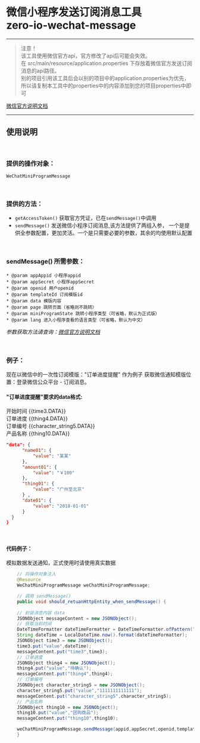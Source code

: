 # 微信小程序发送订阅消息工具<br>zero-io-wechat-message

---
> 注意！  
> 该工具使用微信官方api，官方修改了api后可能会失效。  
> 在 src/main/resource/application.properties 下存放着微信官方发送订阅消息的api路径。  
> 别的项目引用该工具后会以别的项目中的application.properties为优先，所以请复制本工具中的properties中的内容添加到您的项目properties中即可

[微信官方说明文档](https://developers.weixin.qq.com/miniprogram/dev/framework/open-ability/subscribe-message.html#%E8%AE%A2%E9%98%85%E6%B6%88%E6%81%AF%E8%AF%AD%E9%9F%B3%E6%8F%90%E9%86%92)

---
## 使用说明


<br>

### 提供的操作对象：
`WeChatMiniProgramMessage`

<br>

### 提供的方法：
- `getAccessToken()` 获取官方凭证，已在`sendMessage()`中调用
- `sendMessage()` 发送微信小程序订阅消息,该方法提供了两组入参，
一个是提供全参数配置，更加灵活。一个是只需要必要的参数，其余的均使用默认配置

<br>

### sendMessage() 所需参数：
    * @param appAppid 小程序appid
    * @param appSecret 小程序appSecret
    * @param openid 用户openid
    * @param templateId 订阅模版id
    * @param data 模版内容
    * @param page 跳转页面（省略则不跳转）
    * @param miniProgramState 跳转小程序类型（可省略，默认为正式版）
    * @param lang 进入小程序查看的语言类型（可省略，默认为中文）
*参数获取方法请查询：[微信官方说明文档](https://developers.weixin.qq.com/miniprogram/dev/framework/open-ability/subscribe-message.html#%E8%AE%A2%E9%98%85%E6%B6%88%E6%81%AF%E8%AF%AD%E9%9F%B3%E6%8F%90%E9%86%92)*

<br>

### 例子：
现在以微信中的一次性订阅模版："订单进度提醒" 作为例子
获取微信通知模版位置：登录微信公众平台 - 订阅消息。

#### "订单进度提醒"要求的data格式:
开始时间 {{time3.DATA}}  
订单进度 {{thing4.DATA}}  
订单编号 {{character_string5.DATA}}  
产品名称 {{thing10.DATA}}  
```json
"data": {
      "name01": {
          "value": "某某"
      },
      "amount01": {
          "value": "￥100"
      },
      "thing01": {
          "value": "广州至北京"
      } ,
      "date01": {
          "value": "2018-01-01"
      }
  }
}
```

<br>

#### 代码例子：
模拟数据发送通知，正式使用时请使用真实数据
```java
    // 将操作对象注入
    @Resource
    WeChatMiniProgramMessage weChatMiniProgramMessage;

    // 调用 sendMessage()
    public void should_retuanHttpEntity_when_sendMessage() {
        
    // 封装消息内容 data
    JSONObject messageContent = new JSONObject();
    // 获取当前时间
    DateTimeFormatter dateTimeFormatter = DateTimeFormatter.ofPattern("yyyy-MM-dd HH:mm:ss");
    String dateTime = LocalDateTime.now().format(dateTimeFormatter);
    JSONObject time3 = new JSONObject();
    time3.put("value",dateTime);
    messageContent.put("time3",time3);
    // 订单进度
    JSONObject thing4 = new JSONObject();
    thing4.put("value","待确认");
    messageContent.put("thing4",thing4);
    // 订单编号
    JSONObject character_string5 = new JSONObject();
    character_string5.put("value","1111111111111");
    messageContent.put("character_string5",character_string5);
    // 产品名称
    JSONObject thing10 = new JSONObject();
    thing10.put("value","团购商品");
    messageContent.put("thing10",thing10);

    weChatMiniProgramMessage.sendMessage(appid,appSecret,openid,templateId,messageContent);
    }
```
